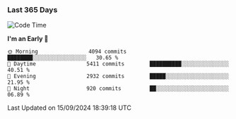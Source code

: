 ### Last 365 Days
<!--START_SECTION:waka-->
![Code Time](http://img.shields.io/badge/Code%20Time-694%20hrs%2050%20mins-blue)

**I'm an Early 🐤** 

```text
🌞 Morning                4094 commits        ████████░░░░░░░░░░░░░░░░░   30.65 % 
🌆 Daytime                5411 commits        ██████████░░░░░░░░░░░░░░░   40.51 % 
🌃 Evening                2932 commits        █████░░░░░░░░░░░░░░░░░░░░   21.95 % 
🌙 Night                  920 commits         ██░░░░░░░░░░░░░░░░░░░░░░░   06.89 % 
```



 Last Updated on 15/09/2024 18:39:18 UTC
<!--END_SECTION:waka-->

<!--
**BrianCurliss/BrianCurliss** is a ✨ _special_ ✨ repository because its `README.md` (this file) appears on your GitHub profile.

Here are some ideas to get you started:

- 🔭 I’m currently working on ...
- 🌱 I’m currently learning ...
- 👯 I’m looking to collaborate on ...
- 🤔 I’m looking for help with ...
- 💬 Ask me about ...
- 📫 How to reach me: ...
- 😄 Pronouns: ...
- ⚡ Fun fact: ...
-->
